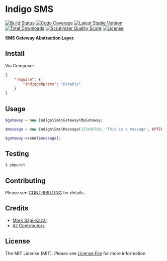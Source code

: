 # Indigo SMS

[![Build Status](https://travis-ci.org/indigophp/sms.png?branch=develop)](https://travis-ci.org/indigophp/sms)
[![Code Coverage](https://scrutinizer-ci.com/g/indigophp/sms/badges/coverage.png?s=0d5f65443b870a598e6e297a9cc0f92149061ace)](https://scrutinizer-ci.com/g/indigophp/sms/)
[![Latest Stable Version](https://poser.pugx.org/indigophp/sms/v/stable.png)](https://packagist.org/packages/indigophp/sms)
[![Total Downloads](https://poser.pugx.org/indigophp/sms/downloads.png)](https://packagist.org/packages/indigophp/sms)
[![Scrutinizer Quality Score](https://scrutinizer-ci.com/g/indigophp/sms/badges/quality-score.png?s=a6bcf87f48200f7997cd159cdef527d1b2bbcfb8)](https://scrutinizer-ci.com/g/indigophp/sms/)
[![License](https://poser.pugx.org/indigophp/sms/license.png)](https://packagist.org/packages/indigophp/sms)


**SMS Gateway Abstraction Layer.**


## Install

Via Composer

``` json
{
    "require": {
        "indigophp/sms": "@stable"
    }
}
```


## Usage

``` php
$gateway = new Indigo\Sms\Gateway\MyGateway;

$message = new Indigo\Sms\Message(123456789, 'This is a message', OPTIONAL_SENDER_OR_SENDER_ID);

$gateway->send($message);
```


## Testing

``` bash
$ phpunit
```


## Contributing

Please see [CONTRIBUTING](https://github.com/indigophp/sms/blob/develop/CONTRIBUTING.md) for details.


## Credits

- [Márk Sági-Kazár](https://github.com/sagikazarmark)
- [All Contributors](https://github.com/indigophp/sms/contributors)


## License

The MIT License (MIT). Please see [License File](https://github.com/indigophp/sms/blob/develop/LICENSE) for more information.